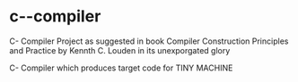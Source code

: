 # c--compiler
C- Compiler Project as suggested in book Compiler Construction Principles and Practice by Kennth C. Louden in its unexporgated 
glory

C- Compiler which produces target code for TINY MACHINE
